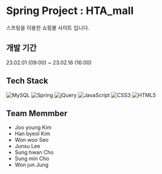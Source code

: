 # Spring Project : HTA_mall
스프링을 이용한 쇼핑몰 사이트 입니다.


## 개발 기간
23.02.01 (09:00) ~ 23.02.16 (16:00)


## Tech Stack
![MySQL](https://img.shields.io/badge/mysql-%2300f.svg?style=for-the-badge&logo=mysql&logoColor=white)
![Spring](https://img.shields.io/badge/spring-%236DB33F.svg?style=for-the-badge&logo=spring&logoColor=white)
![jQuery](https://img.shields.io/badge/jquery-%230769AD.svg?style=for-the-badge&logo=jquery&logoColor=white)
![JavaScript](https://img.shields.io/badge/javascript-%23323330.svg?style=for-the-badge&logo=javascript&logoColor=%23F7DF1E)
![CSS3](https://img.shields.io/badge/css3-%231572B6.svg?style=for-the-badge&logo=css3&logoColor=white)
![HTML5](https://img.shields.io/badge/html5-%23E34F26.svg?style=for-the-badge&logo=html5&logoColor=white)


## Team Memmber
- Joo young Kim
- Han byeol Kim
- Won woo Seo
- Junsu Lee
- Sung hwan Cho
- Sung min Cho
- Won jun Jung

